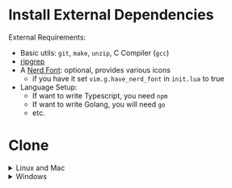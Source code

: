 # Install External Dependencies

External Requirements:
- Basic utils: `git`, `make`, `unzip`, C Compiler (`gcc`)
- [ripgrep](https://github.com/BurntSushi/ripgrep#installation)
- A [Nerd Font](https://www.nerdfonts.com/): optional, provides various icons
  - if you have it set `vim.g.have_nerd_font` in `init.lua` to true
- Language Setup:
  - If want to write Typescript, you need `npm`
  - If want to write Golang, you will need `go`
  - etc.

# Clone
<details><summary> Linux and Mac </summary>

```sh
git clone https://github.com/jslucas/nvim.git "${XDG_CONFIG_HOME:-$HOME/.config}"/nvim
```

</details>

<details><summary> Windows </summary>

If you're using `cmd.exe`:

```
git clone https://github.com/jslucacs/nvim.git %userprofile%\AppData\Local\nvim\
```

If you're using `powershell.exe`

```
git clone https://github.com/jslucas/nvim.git $env:USERPROFILE\AppData\Local\nvim\
```
